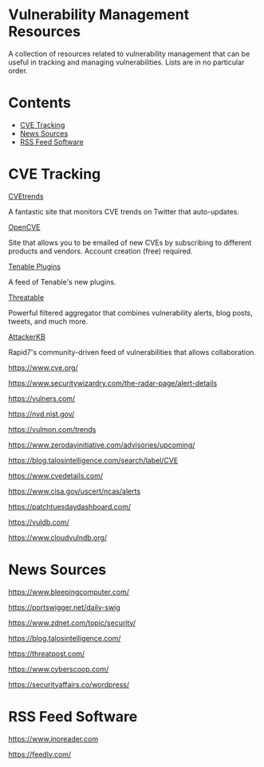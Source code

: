 # Vulnerability Management Resources
A collection of resources related to vulnerability management that can be useful in tracking and managing vulnerabilities. Lists are in no particular order.

# Contents
* [CVE Tracking](https://github.com/nickpieper/vuln-management-resources/blob/main/README.md#cve-tracking)
* [News Sources](https://github.com/nickpieper/vuln-management-resources/blob/main/README.md#news-sources)
* [RSS Feed Software](https://github.com/nickpieper/vuln-management-resources/blob/main/README.md#rss-feed-software)

# CVE Tracking

[CVEtrends](https://cvetrends.com/)

A fantastic site that monitors CVE trends on Twitter that auto-updates.  

[OpenCVE](https://www.opencve.io/)

Site that allows you to be emailed of new CVEs by subscribing to different products and vendors. Account creation (free) required.

[Tenable Plugins](https://www.tenable.com/plugins)

A feed of Tenable's new plugins. 

[Threatable](https://www.threatable.io/)

Powerful filtered aggregator that combines vulnerability alerts, blog posts, tweets, and much more.

[AttackerKB](https://attackerkb.com/)

Rapid7's community-driven feed of vulnerabilities that allows collaboration.

https://www.cve.org/

https://www.securitywizardry.com/the-radar-page/alert-details

https://vulners.com/

https://nvd.nist.gov/

https://vulmon.com/trends

https://www.zerodayinitiative.com/advisories/upcoming/

https://blog.talosintelligence.com/search/label/CVE

https://www.cvedetails.com/

https://www.cisa.gov/uscert/ncas/alerts

https://patchtuesdaydashboard.com/

https://vuldb.com/

https://www.cloudvulndb.org/

# News Sources
https://www.bleepingcomputer.com/

https://portswigger.net/daily-swig

https://www.zdnet.com/topic/security/

https://blog.talosintelligence.com/

https://threatpost.com/

https://www.cyberscoop.com/

https://securityaffairs.co/wordpress/

# RSS Feed Software
https://www.inoreader.com

https://feedly.com/
